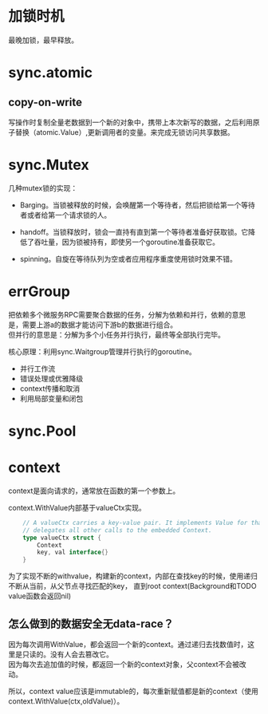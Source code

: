  
 # 加锁时机
 最晚加锁，最早释放。                         
 
 
 # sync.atomic
 
 ## copy-on-write
 写操作时复制全量老数据到一个新的对象中，携带上本次新写的数据，之后利用原子替换（atomic.Value）,更新调用者的变量。来完成无锁访问共享数据。                
 
 
 # sync.Mutex
 几种mutex锁的实现：
 - Barging。当锁被释放的时候，会唤醒第一个等待者，然后把锁给第一个等待者或者给第一个请求锁的人。                   
 - handoff。当锁释放时，锁会一直持有直到第一个等待者准备好获取锁。它降低了吞吐量，因为锁被持有，即使另一个goroutine准备获取它。                   
 
 - spinning。自旋在等待队列为空或者应用程序重度使用锁时效果不错。              
 
 
 # errGroup
 把依赖多个微服务RPC需要聚合数据的任务，分解为依赖和并行，依赖的意思是，需要上游a的数据才能访问下游b的数据进行组合。           
 但并行的意思是：分解为多个小任务并行执行，最终等全部执行完毕。            
 
 核心原理：利用sync.Waitgroup管理并行执行的goroutine。

- 并行工作流
- 错误处理或优雅降级
- context传播和取消
- 利用局部变量和闭包


# sync.Pool


# context
context是面向请求的，通常放在函数的第一个参数上。

context.WithValue内部基于valueCtx实现。                
```go
    // A valueCtx carries a key-value pair. It implements Value for that key and
    // delegates all other calls to the embedded Context.
    type valueCtx struct {
    	Context
    	key, val interface{}
    }
```
为了实现不断的withvalue，构建新的context，内部在查找key的时候，使用递归不断从当前，从父节点寻找匹配的key，
直到root context(Background和TODO value函数会返回nil)                   

## 怎么做到的数据安全无data-race？
因为每次调用WithValue，都会返回一个新的context。通过递归去找数值时，这里是只读的。没有人会去篡改它。              
因为每次去追加值的时候，都返回一个新的context对象，父context不会被改动。                 
                 
所以，context value应该是immutable的，每次重新赋值都是新的context（使用context.WithValue(ctx,oldValue)）。                    



